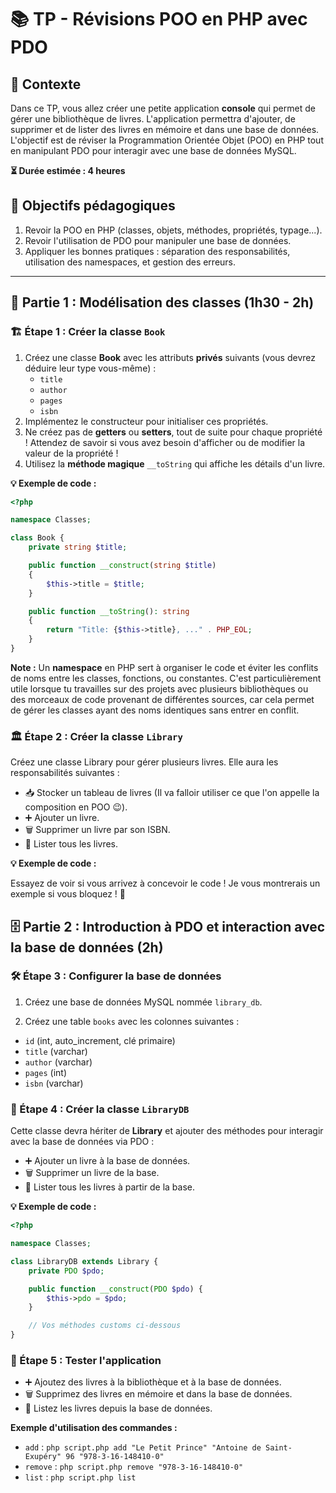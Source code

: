 # 📚 TP - Révisions POO en PHP avec PDO

## 📝 Contexte

Dans ce TP, vous allez créer une petite application **console** qui permet de gérer une bibliothèque de livres. L'application permettra d'ajouter, de supprimer et de lister des livres en mémoire et dans une base de données.  
L'objectif est de réviser la Programmation Orientée Objet (POO) en PHP tout en manipulant PDO pour interagir avec une base de données MySQL.

**⏳ Durée estimée : 4 heures**

## 🎯 Objectifs pédagogiques

1. Revoir la POO en PHP (classes, objets, méthodes, propriétés, typage...).
2. Revoir l'utilisation de PDO pour manipuler une base de données.
3. Appliquer les bonnes pratiques : séparation des responsabilités, utilisation des namespaces, et gestion des erreurs.

---

## 🔨 Partie 1 : Modélisation des classes (1h30 - 2h)

### 🏗️ Étape 1 : Créer la classe `Book`

1. Créez une classe **Book** avec les attributs **privés** suivants (vous devrez déduire leur type vous-même) :
   - `title`
   - `author`
   - `pages`
   - `isbn`
2. Implémentez le constructeur pour initialiser ces propriétés.
3. Ne créez pas de **getters** ou **setters**, tout de suite pour chaque propriété ! Attendez de savoir si vous avez besoin d'afficher ou de modifier la valeur de la propriété !
4. Utilisez la **méthode magique** `__toString` qui affiche les détails d'un livre.

**💡 Exemple de code :**

```php
<?php

namespace Classes;

class Book {
    private string $title;

    public function __construct(string $title) 
    {
        $this->title = $title;
    }

    public function __toString(): string 
    {
        return "Title: {$this->title}, ..." . PHP_EOL;
    }
}
```

**Note :** Un **namespace** en PHP sert à organiser le code et éviter les conflits de noms entre les classes, fonctions, ou constantes. C'est particulièrement utile lorsque tu travailles sur des projets avec plusieurs bibliothèques ou des morceaux de code provenant de différentes sources, car cela permet de gérer les classes ayant des noms identiques sans entrer en conflit.

### 🏛️ Étape 2 : Créer la classe `Library`

Créez une classe Library pour gérer plusieurs livres. Elle aura les responsabilités suivantes :

* 📥 Stocker un tableau de livres (Il va falloir utiliser ce que l'on appelle la composition en POO 😉).
* ➕ Ajouter un livre.
* 🗑️ Supprimer un livre par son ISBN.
* 📜 Lister tous les livres.

**💡 Exemple de code :**

Essayez de voir si vous arrivez à concevoir le code ! Je vous montrerais un exemple si vous bloquez ! 🚀

## 🗄️ Partie 2 : Introduction à PDO et interaction avec la base de données (2h)

### 🛠️ Étape 3 : Configurer la base de données

1. Créez une base de données MySQL nommée `library_db`.

2. Créez une table `books` avec les colonnes suivantes :
* `id` (int, auto_increment, clé primaire)
* `title` (varchar)
* `author` (varchar)
* `pages` (int)
* `isbn` (varchar)

### 💾 Étape 4 : Créer la classe `LibraryDB`

Cette classe devra hériter de **Library** et ajouter des méthodes pour interagir avec la base de données via PDO :

* ➕ Ajouter un livre à la base de données.
* 🗑️ Supprimer un livre de la base.
* 📜 Lister tous les livres à partir de la base.

**💡 Exemple de code :**
```php
<?php

namespace Classes;

class LibraryDB extends Library {
    private PDO $pdo;

    public function __construct(PDO $pdo) {
        $this->pdo = $pdo;
    }

    // Vos méthodes customs ci-dessous
}
```

### 🧪 Étape 5 : Tester l'application

* ➕ Ajoutez des livres à la bibliothèque et à la base de données.
* 🗑️ Supprimez des livres en mémoire et dans la base de données.
* 📜 Listez les livres depuis la base de données.

**Exemple d'utilisation des commandes :** 
* `add` : `php script.php add "Le Petit Prince" "Antoine de Saint-Exupéry" 96 "978-3-16-148410-0"` 
* `remove` : `php script.php remove "978-3-16-148410-0"`
* `list` : `php script.php list`

